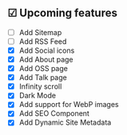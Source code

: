 
## ☑ Upcoming features

- [ ] Add Sitemap
- [ ] Add RSS Feed
- [x] Add Social icons
- [x] Add About page
- [x] Add OSS page
- [x] Add Talk page
- [x] Infinity scroll
- [x] Dark Mode
- [x] Add support for WebP images
- [x] Add SEO Component
- [x] Add Dynamic Site Metadata
